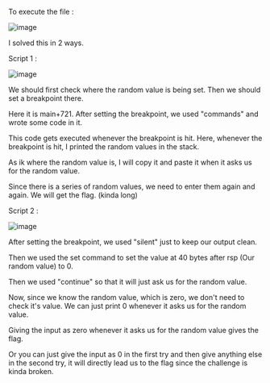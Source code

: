 To execute the file :

![image](https://github.com/user-attachments/assets/884b2a2f-b0a5-4a0a-8aa2-2c49fb364a0b)


I solved this in 2 ways.

Script 1 :

![image](https://github.com/user-attachments/assets/85382f49-77b5-4d9f-a45e-4deb16a8059c)

We should first check where the random value is being set. Then we should set a breakpoint there.

Here it is main+721. After setting the breakpoint, we used "commands" and wrote some code in it. 

This code gets executed whenever the breakpoint is hit. Here, whenever the breakpoint is hit, I printed the random values in the stack. 

As ik where the random value is, I will copy it and paste it when it asks us for the random value.

Since there is a series of random values, we need to enter them again and again. We will get the flag. (kinda long)

Script 2 :

![image](https://github.com/user-attachments/assets/8aa8a463-10ed-4624-b229-8142dea104e3)

After setting the breakpoint, we used "silent" just to keep our output clean.

Then we used the set command to set the value at 40 bytes after rsp (Our random value) to 0.

Then we used "continue" so that it will just ask us for the random value. 

Now, since we know the random value, which is zero, we don't need to check it's value. We can just print 0 whenever it asks us for the random value. 

Giving the input as zero whenever it asks us for the random value gives the flag.

Or you can just give the input as 0 in the first try and then give anything else in the second try, it will directly lead us to the flag since the challenge is kinda broken.

